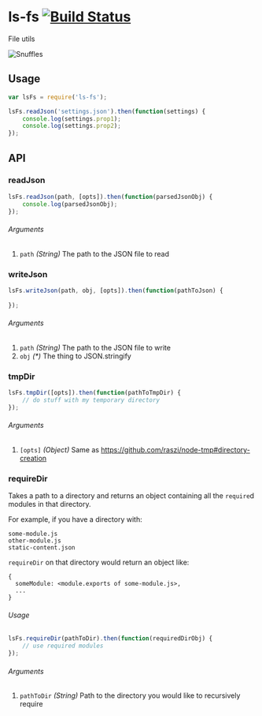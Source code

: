 # ls-fs [![Build Status](https://travis-ci.org/LiveSafe/ls-fs.svg?branch=master)](https://travis-ci.org/LiveSafe/ls-fs)

File utils

![Snuffles](http://1.bp.blogspot.com/-xA9Da55eN9s/Up8S5jZzzVI/AAAAAAAAp4s/kJMdPIQblvE/s1600/SNUFFLES+MINE+BENTLEY.png)

## Usage

```js
var lsFs = require('ls-fs');

lsFs.readJson('settings.json').then(function(settings) {
    console.log(settings.prop1);
    console.log(settings.prop2);
});
```

## API

### readJson

```js
lsFs.readJson(path, [opts]).then(function(parsedJsonObj) {
    console.log(parsedJsonObj);
});
```

###### Arguments

1. `path` _(String)_ The path to the JSON file to read


### writeJson

```js
lsFs.writeJson(path, obj, [opts]).then(function(pathToJson) {
    
});
```

###### Arguments

1. `path` _(String)_ The path to the JSON file to write
1. `obj` _(*)_ The thing to JSON.stringify


### tmpDir

```js
lsFs.tmpDir([opts]).then(function(pathToTmpDir) {
    // do stuff with my temporary directory
});
```

###### Arguments

1. `[opts]` _(Object)_ Same as https://github.com/raszi/node-tmp#directory-creation


### requireDir

Takes a path to a directory and returns an object containing all the `require`d modules in that directory.

For example, if you have a directory with:

```
some-module.js
other-module.js
static-content.json
```

`requireDir` on that directory would return an object like:

```
{
  someModule: <module.exports of some-module.js>,
  ...
}
```

###### Usage

```js
lsFs.requireDir(pathToDir).then(function(requiredDirObj) {
    // use required modules
});
```

###### Arguments

1. `pathToDir` _(String)_ Path to the directory you would like to recursively require

